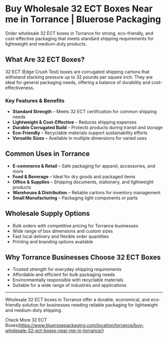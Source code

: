 # Buy Wholesale 32 ECT Boxes Near me in Torrance | Bluerose Packaging

Order wholesale 32 ECT boxes in Torrance for strong, eco-friendly, and cost-effective packaging that meets standard shipping requirements for lightweight and medium-duty products.

## What Are 32 ECT Boxes?

32 ECT (Edge Crush Test) boxes are corrugated shipping cartons that withstand stacking pressure up to 32 pounds per square inch. They are ideal for general packaging needs, offering a balance of durability and cost-effectiveness.

### Key Features & Benefits

- **Standard Strength** – Meets 32 ECT certification for common shipping needs  
- **Lightweight & Cost-Effective** – Reduces shipping expenses  
- **Durable Corrugated Build** – Protects products during transit and storage  
- **Eco-Friendly** – Recyclable materials support sustainability efforts  
- **Versatile Sizes** – Available in multiple dimensions for varied uses  

## Common Uses in Torrance

- **E-commerce & Retail** – Safe packaging for apparel, accessories, and more  
- **Food & Beverage** – Ideal for dry goods and packaged items  
- **Office & Supplies** – Shipping documents, stationery, and lightweight products  
- **Warehouse & Distribution** – Reliable cartons for inventory management  
- **Small Manufacturing** – Packaging light components or parts  

## Wholesale Supply Options

- Bulk orders with competitive pricing for Torrance businesses  
- Wide range of box dimensions and custom sizes  
- Fast local delivery and flexible order quantities  
- Printing and branding options available  

## Why Torrance Businesses Choose 32 ECT Boxes

- Trusted strength for everyday shipping requirements  
- Affordable and efficient for bulk packaging needs  
- Environmentally responsible with recyclable materials  
- Suitable for a wide range of industries and applications  

---

Wholesale 32 ECT boxes in Torrance offer a durable, economical, and eco-friendly solution for businesses needing reliable packaging for lightweight and medium-duty shipping.

Check More 32 ECT Boxes(https://www.bluerosepackaging.com/location/torrance/buy-wholesale-32-ect-boxes-near-me-in-torrance/)
